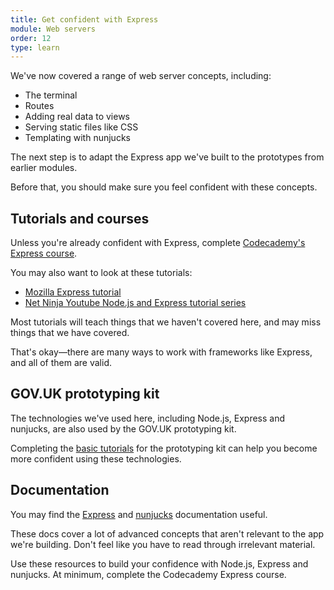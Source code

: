 ```yaml
---
title: Get confident with Express
module: Web servers
order: 12
type: learn
---
```


We've now covered a range of web server concepts, including:

- The terminal
- Routes
- Adding real data to views
- Serving static files like CSS
- Templating with nunjucks

The next step is to adapt the Express app we've built to the prototypes from earlier modules.

Before that, you should make sure you feel confident with these concepts.

## Tutorials and courses

Unless you're already confident with Express, complete [Codecademy's Express course](https://www.codecademy.com/learn/learn-express).

You may also want to look at these tutorials:

- [Mozilla Express tutorial](https://developer.mozilla.org/en-US/docs/Learn/Server-side/Express_Nodejs)
- [Net Ninja Youtube Node.js and Express tutorial series](https://www.youtube.com/watch?v=w-7RQ46RgxU&vl=en-GB)

Most tutorials will teach things that we haven't covered here, and may miss things that we have covered.

That's okay—there are many ways to work with frameworks like Express, and all of them are valid.

## GOV.UK prototyping kit

The technologies we've used here, including Node.js, Express and nunjucks, are also used by the GOV.UK prototyping kit.

Completing the [basic tutorials](https://govuk-prototype-kit.herokuapp.com/docs/tutorials-and-examples) for the prototyping kit can help you become more confident using these technologies.

## Documentation

You may find the [Express](https://expressjs.com/) and [nunjucks](https://mozilla.github.io/nunjucks/) documentation useful.

These docs cover a lot of advanced concepts that aren't relevant to the app we're building. Don't feel like you have to read through irrelevant material.

<div class="todo">Use these resources to build your confidence with Node.js, Express and nunjucks. At minimum, complete the Codecademy Express course.</div>
